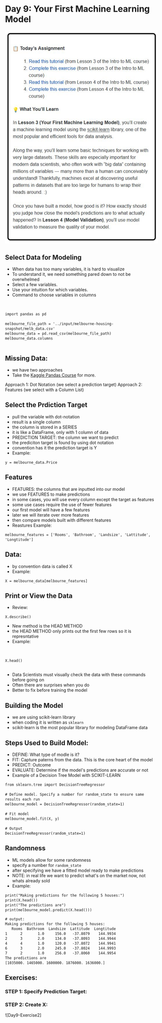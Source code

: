 # Day 9: Your First Machine Learning Model 
![Day9-Assignment](https://github.com/EO4wellness/T-I-L/blob/main/AI-ML-NLP/Kaggle/Images/Day9-assignement.jpg)


## Select Data for Modeling 
* When data has too many variables, it is hard to visualize 
* To understand it, we need something pared down to not be overwhelmed
* Select a few variables. 
* Use your intuition for which variables. 
* Command to choose variables in columns 
```


import pandas as pd

melbourne_file_path = '../input/melbourne-housing-snapshot/melb_data.csv'
melbourne_data = pd.read_csv(melbourne_file_path) 
melbourne_data.columns


```

## Missing Data: 
* we have two approaches
* Take the [Kaggle Pandas Course](https://www.kaggle.com/learn/pandas) for more. 

Approach 1: Dot Notation (we select a prediction target)
Approach 2: Features (we select with a Column List) 

## Select the Prdiction Target 
* pull the variable with dot-notation 
* result is a single column 
* the column is stored in a SERIES 
* it is like a DataFrame, only with 1 column of data 
* PREDICTION TARGET: the column we want to predict
* the prediciton target is found by using dot notation 
* convention has it the prediction target is Y 
* Example: 
```
y = melbourne_data.Price 
```

## Features 
* FEATURES: the columns that are inputted into our model
* we use FEATURES to make predictions 
* in some cases, you will use every column except the target as features
* some use cases require the use of fewer features 
* our first model will have a few features 
* later we will iterate over more features 
* then compare models built with different features 
* Reastures Example: 
```
melbourne_features = ['Rooms', 'Bathroom', 'Landsize', 'Lattitude', 'Longtitude']
```

## Data:
* by convention data is called X 
* Example: 
```
X = melbourne_data[melbourne_features]
```

## Print or View the Data 
* Review: 
```
X.describe()
```
* New method is the HEAD METHOD
* the HEAD METHOD only prints out the first few rows so it is represntative 
* Example: 
```


X.head()


```
* Data Scientists must visually check the data with these commands before going on
* Often there are surprises when you do
* Better to fix before training the model 

## Building the Model 
* we are using scikit-learn library 
* when coding it is written as ```sklearn```
* scikit-learn is the most popular library for modeling DataFrame data 

## Steps Used to Build Model: 
* DEFINE: What type of modle is it?  
* FIT: Capture paterns from the data.  This is the core heart of the model 
* PREDICT: Outcome 
* EVALUATE: Determine if the model's predictions are accurate or not 
* Example of a Decision Tree Model with SCIKIT-LEARN 

```
from sklearn.tree import DecisionTreeRegressor

# Define model. Specify a number for random_state to ensure same results each run
melbourne_model = DecisionTreeRegressor(random_state=1)

# Fit model
melbourne_model.fit(X, y)

# Output 
DecisionTreeRegressor(random_state=1)
```

## Randomness 
* ML models allow for some randomness
* specify a number for ``` random_state ``` 
* after specifying we have a fitted model ready to make predictions 
* NOTE: in real life we want to predict what's on the market now, not whats already sold 
* Example: 

```
print("Making predictions for the following 5 houses:")
print(X.head())
print("The predictions are")
print(melbourne_model.predict(X.head()))
```
```
# output: 
Making predictions for the following 5 houses:
   Rooms  Bathroom  Landsize  Lattitude  Longtitude
1      2       1.0     156.0   -37.8079    144.9934
2      3       2.0     134.0   -37.8093    144.9944
4      4       1.0     120.0   -37.8072    144.9941
6      3       2.0     245.0   -37.8024    144.9993
7      2       1.0     256.0   -37.8060    144.9954
The predictions are
[1035000. 1465000. 1600000. 1876000. 1636000.]

```

## Exercises: 

### STEP 1: Specify Prediction Target:

### STEP 2: Create X: 
![Day9-Exercise2]
